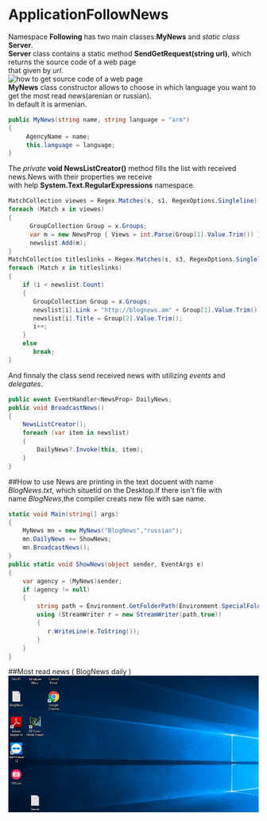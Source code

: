 # ApplicationFollowNews
Namespace **Following** has two main classes:**MyNews** and _static class_ **Server**.</br>
**Server** class contains a static method **SendGetRequest(string url)**, which returns the source code of a web page</br>
that given by _url_.</br>
![how to get source code of a web page](https://github.com/merisahakyan/ApplicationFollowNews/blob/master/sourcecode.gif)</br>
**MyNews** class constructor allows to choose in which language you want to get the most read news(arenian or russian).</br>
In default it is armenian.
```cs
public MyNews(string name, string language = "arm")
{
     AgencyName = name;
     this.language = language;
}
```
The _private_ **void NewsListCreator()** method fills the list with received news.News with their properties we receive </br>
with help **System.Text.RegularExpressions** namespace.
```cs
MatchCollection viewes = Regex.Matches(s, s1, RegexOptions.Singleline);
foreach (Match x in viewes)
{
      GroupCollection Group = x.Groups;
      var m = new NewsProp { Views = int.Parse(Group[1].Value.Trim()) };
      newslist.Add(m);
}
MatchCollection titleslinks = Regex.Matches(s, s3, RegexOptions.Singleline);
foreach (Match x in titleslinks)
{
    if (i < newslist.Count)
    {
       GroupCollection Group = x.Groups;
       newslist[i].Link = "http://blognews.am" + Group[1].Value.Trim();
       newslist[i].Title = Group[2].Value.Trim();
       i++;
    }
    else
       break;
}
```
And finnaly the class send received news with utilizing _events_ and _delegates_.
```cs
public event EventHandler<NewsProp> DailyNews;
public void BroadcastNews()
{
    NewsListCreator();
    foreach (var item in newslist)
    {
        DailyNews?.Invoke(this, item);
    }
}
```
##How to use
News are printing in the text docuent with name _BlogNews.txt_, which situetid on the Desktop.If there isn't file with </br>
name _BlogNews_,the compiler creats new file with sae name.

```cs
static void Main(string[] args)
{
    MyNews mn = new MyNews("BlogNews","russian");
    mn.DailyNews += ShowNews;
    mn.BroadcastNews();
}
public static void ShowNews(object sender, EventArgs e)
{
    var agency = (MyNews)sender;
    if (agency != null)
    {
        string path = Environment.GetFolderPath(Environment.SpecialFolder.Desktop)+"/BlogNews.txt";
        using (StreamWriter r = new StreamWriter(path,true))
        {
           r.WriteLine(e.ToString());
        }
    }
}
```






##Most read news ( BlogNews daily )
![](https://github.com/marysahakyan/ApplicationFollowNews/blob/master/mostreadennews.gif)
